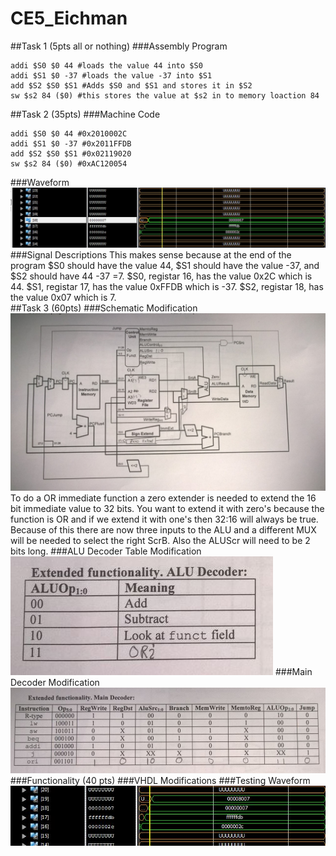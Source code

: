 CE5_Eichman
===========
##Task 1 (5pts all or nothing)
###Assembly Program
```
addi $S0 $0 44 #loads the value 44 into $S0
addi $S1 $0 -37 #loads the value -37 into $S1
add $S2 $S0 $S1 #Adds $S0 and $S1 and stores it in $S2
sw $s2 84 ($0) #this stores the value at $s2 in to memory loaction 84
```


##Task 2 (35pts)
###Machine Code
```
addi $S0 $0 44 #0x2010002C
addi $S1 $0 -37 #0x2011FFDB
add $S2 $S0 $S1 #0x02119020
sw $s2 84 ($0) #0xAC120054
```
###Waveform
![image](https://raw.githubusercontent.com/DanielEichman/CE5_Eichman/master/Task2.JPG)
###Signal Descriptions
This makes sense because at the end of the program $S0 should have the value 44, $S1 should have the value -37, and $S2 should have 44 -37 =7. $S0, registar 16, has the value 0x2C which is 44.  $S1, registar 17, has the value 0xFFDB which is -37.  $S2, registar 18, has the value 0x07 which is 7.  
##Task 3 (60pts)
###Schematic Modification
![image](https://raw.githubusercontent.com/DanielEichman/CE5_Eichman/master/Schematic.jpg)
To do a OR immediate function a zero extender is needed to extend the 16 bit immediate value to 32 bits. You want to extend it with zero's because the function is OR and if we extend it with one's then 32:16 will always be true. Because of this there are now three inputs to the ALU and a different MUX will be needed to select the right ScrB. Also the ALUScr will need to be 2 bits long. 
###ALU Decoder Table Modification
![image](https://raw.githubusercontent.com/DanielEichman/CE5_Eichman/master/ALU_Decoder_Table.JPG)
###Main Decoder Modification
![image](https://raw.githubusercontent.com/DanielEichman/CE5_Eichman/master/Main_Decoder_Table.JPG)
###Functionality (40 pts)
###VHDL Modifications
###Testing Waveform
![image](https://raw.githubusercontent.com/DanielEichman/CE5_Eichman/master/Task3.JPG)

